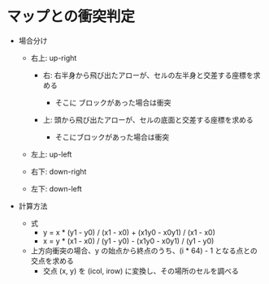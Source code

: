 # マップとの衝突判定
- 場合分け
  - 右上: up-right
    - 右:  右半身から飛び出たアローが、セルの左半身と交差する座標を求める
      - そこに ブロックがあった場合は衝突

    - 上: 頭から飛び出たアローが、セルの底面と交差する座標を求める
      - そこにブロックがあった場合は衝突

  - 左上: up-left

  - 右下: down-right

  - 左下: down-left

- 計算方法
  - 式
    - y = x * (y1 - y0) / (x1 - x0) + (x1y0 - x0y1) / (x1 - x0)
    - x = y * (x1 - x0) / (y1 - y0) - (x1y0 - x0y1) / (y1 - y0)
  - 上方向衝突の場合、y の始点から終点のうち、(i * 64) - 1 となる点との交点を求める
    - 交点 (x, y) を (icol, irow) に変換し、その場所のセルを調べる
